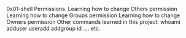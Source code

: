 0x01-shell Permissions.
Learning how to change Others permission
Learning how to change Groups permission
Learning how to change Owners permission
Other commands learned in this project:
whoami
adduser
useradd
addgroup
id
.... etc.
